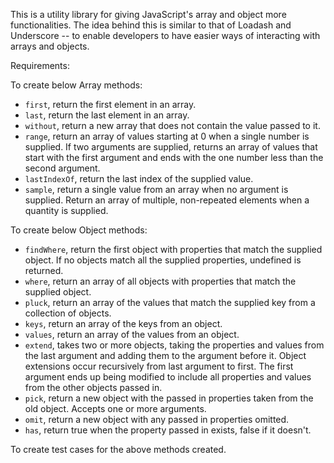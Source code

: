 This is a utility library for giving JavaScript's array and object more functionalities. The idea behind this is similar to that of Loadash and Underscore -- to enable developers to have easier ways of interacting with arrays and objects.

Requirements:

To create below Array methods:

- `first`, return the first element in an array.
- `last`, return the last element in an array.
- `without`, return a new array that does not contain the value passed to it.
- `range`, return an array of values starting at 0 when a single number is supplied. If two arguments are supplied, returns an array of values that start with the first argument and ends with the one number less than the second argument.
- `lastIndexOf`, return the last index of the supplied value.
- `sample`, return a single value from an array when no argument is supplied. Return an array of multiple, non-repeated elements when a quantity is supplied.



To create below Object methods:

- `findWhere`, return the first object with properties that match the supplied object. If no objects match all the supplied properties, undefined is returned.
- `where`, return an array of all objects with properties that match the supplied object.
- `pluck`, return an array of the values that match the supplied key from a collection of objects.
- `keys`, return an array of the keys from an object.
- `values`, return an array of the values from an object.
- `extend`, takes two or more objects, taking the properties and values from the last argument and adding them to the argument before it. Object extensions occur recursively from last argument to first. The first argument ends up being modified to include all properties and values from the other objects passed in.
- `pick`, return a new object with the passed in properties taken from the old object. Accepts one or more arguments.
- `omit`, return a new object with any passed in properties omitted.
- `has`, return true when the property passed in exists, false if it doesn't.



To create test cases for the above methods created.